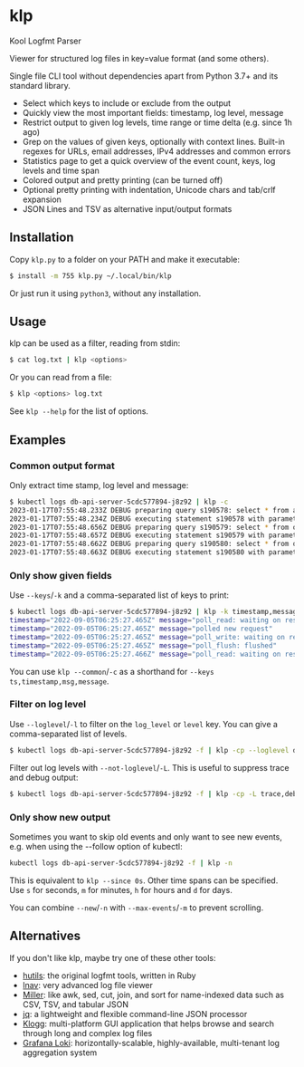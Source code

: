 # klp

Kool Logfmt Parser

Viewer for structured log files in key=value format (and some others).

Single file CLI tool without dependencies apart from Python 3.7+ and its standard library. 

- Select which keys to include or exclude from the output
- Quickly view the most important fields: timestamp, log level, message
- Restrict output to given log levels, time range or time delta (e.g. since 1h ago)
- Grep on the values of given keys, optionally with context lines. Built-in regexes for URLs, email addresses, IPv4 addresses and common errors
- Statistics page to get a quick overview of the event count, keys, log levels and time span
- Colored output and pretty printing (can be turned off)
- Optional pretty printing with indentation, Unicode chars and tab/crlf expansion
- JSON Lines and TSV as alternative input/output formats

## Installation

Copy `klp.py` to a folder on your PATH and make it executable:

```bash
$ install -m 755 klp.py ~/.local/bin/klp
```

Or just run it using `python3`, without any installation.

## Usage

klp can be used as a filter, reading from stdin:

```bash
$ cat log.txt | klp <options>
```

Or you can read from a file:

```bash
$ klp <options> log.txt
```

See `klp --help` for the list of options.

## Examples

### Common output format

Only extract time stamp, log level and message:

```bash
$ kubectl logs db-api-server-5cdc577894-j8z92 | klp -c
2023-01-17T07:55:48.233Z DEBUG preparing query s190578: select * from applications
2023-01-17T07:55:48.234Z DEBUG executing statement s190578 with parameters: []
2023-01-17T07:55:48.656Z DEBUG preparing query s190579: select * from oauthproviderconfig where id = 0
2023-01-17T07:55:48.657Z DEBUG executing statement s190579 with parameters: []
2023-01-17T07:55:48.662Z DEBUG preparing query s190580: select * from oauthproviderconfig where id = 0
2023-01-17T07:55:48.663Z DEBUG executing statement s190580 with parameters: []
```

### Only show given fields

Use `--keys`/`-k` and a comma-separated list of keys to print:

```bash
$ kubectl logs db-api-server-5cdc577894-j8z92 | klp -k timestamp,message
timestamp="2022-09-05T06:25:27.465Z" message="poll_read: waiting on response"
timestamp="2022-09-05T06:25:27.465Z" message="polled new request"
timestamp="2022-09-05T06:25:27.465Z" message="poll_write: waiting on request"
timestamp="2022-09-05T06:25:27.465Z" message="poll_flush: flushed"
timestamp="2022-09-05T06:25:27.466Z" message="poll_read: waiting on response"
```

You can use `klp --common`/`-c` as a shorthand for `--keys ts,timestamp,msg,message`.

### Filter on log level

Use `--loglevel`/`-l` to filter on the `log_level` or `level` key.
You can give a comma-separated list of levels.

```bash
$ kubectl logs db-api-server-5cdc577894-j8z92 -f | klp -cp --loglevel debug
```

Filter out log levels with `--not-loglevel`/`-L`.
This is useful to suppress trace and debug output:

```bash
$ kubectl logs db-api-server-5cdc577894-j8z92 -f | klp -cp -L trace,debug
```

### Only show new output

Sometimes you want to skip old events and only want to see new events, e.g. when using the --follow option of kubectl:

```bash
kubectl logs db-api-server-5cdc577894-j8z92 -f | klp -n
```

This is equivalent to `klp --since 0s`.
Other time spans can be specified.
Use `s` for seconds, `m` for minutes, `h` for hours and `d` for days.

You can combine `--new`/`-n` with `--max-events`/`-m` to prevent scrolling.

## Alternatives

If you don't like klp, maybe try one of these other tools:

- [hutils](https://github.com/brandur/hutils): the original logfmt tools, written in Ruby
- [lnav](https://lnav.org): very advanced log file viewer
- [Miller](https://github.com/johnkerl/miller): like awk, sed, cut, join, and sort for name-indexed data such as CSV, TSV, and tabular JSON 
- [jq](https://jqlang.github.io/jq/): a lightweight and flexible command-line JSON processor
- [Klogg](https://github.com/variar/klogg): multi-platform GUI application that helps browse and search through long and complex log files
- [Grafana Loki](https://grafana.com/docs/loki/latest/visualize/grafana/): horizontally-scalable, highly-available, multi-tenant log aggregation system
